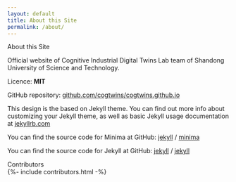 ```yaml
---
layout: default
title: About this Site
permalink: /about/
---
```

<div class="fs-4 fw-semibold border-bottom mb-3">
    <i class="bi bi-info-circle"></i>
    About this Site
</div>

Official website of Cognitive Industrial Digital Twins Lab team of Shandong University of Science and Technology.

Licence: **MIT**

GitHub repository: [github.com/cogtwins/cogtwins.github.io](https://github.com/cogtwins/cogtwins.github.io)

This design is the based on Jekyll theme. You can find out more info about customizing your Jekyll theme, as well as basic Jekyll usage documentation at [jekyllrb.com](https://jekyllrb.com/)

You can find the source code for Minima at GitHub:
[jekyll][jekyll-organization] /
[minima](https://github.com/jekyll/minima)

You can find the source code for Jekyll at GitHub:
[jekyll][jekyll-organization] /
[jekyll](https://github.com/jekyll/jekyll)


[jekyll-organization]: https://github.com/jekyll

<div class="fs-4 fw-semibold border-bottom mb-3">
    <i class="bi bi-git"></i>
    Contributors
</div>
{%- include contributors.html -%}
